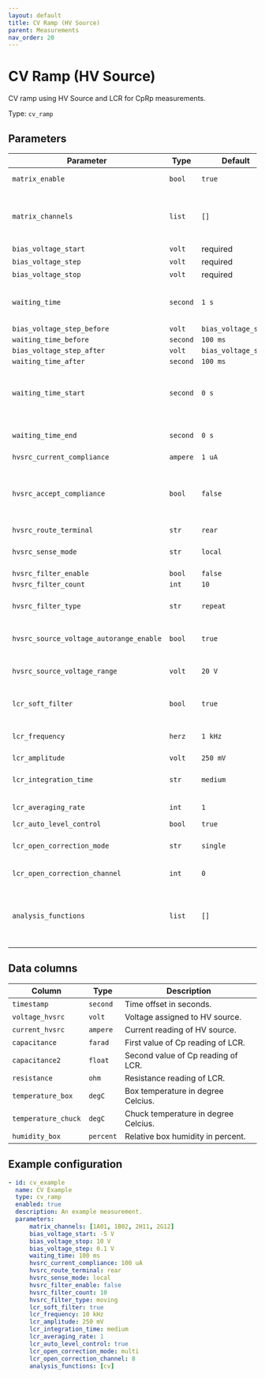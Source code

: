 ```yaml
---
layout: default
title: CV Ramp (HV Source)
parent: Measurements
nav_order: 20
---
```


# CV Ramp (HV Source)

CV ramp using HV Source and LCR for CpRp measurements.

Type: `cv_ramp`

## Parameters

| Parameter                    | Type    | Default | Description |
|------------------------------|---------|---------|-------------|
|`matrix_enable`               |`bool`   |`true`   |Enable matrix configuration. |
|`matrix_channels`             |`list`   |`[]`     |List of matrix channels to be closed. All matrix slots can be addressed. |
|`bias_voltage_start`          |`volt`   |required | |
|`bias_voltage_step`           |`volt`   |required | |
|`bias_voltage_stop`           |`volt`   |required | |
|`waiting_time`                |`second` |`1 s`    |Additional delay between ramp steps (`0 ms` to `3600 s`). |
|`bias_voltage_step_before`    |`volt`   |`bias_voltage_step` ||
|`waiting_time_before`         |`second` |`100 ms` ||
|`bias_voltage_step_after`     |`volt`   |`bias_voltage_step` ||
|`waiting_time_after`          |`second` |`100 ms` ||
|`waiting_time_start`          |`second` |`0 s`    |Additional delay before starting with measurement ramp. |
|`waiting_time_end`            |`second` |`0 s`    |Additional delay after final ramp down. |
|`hvsrc_current_compliance`    |`ampere` |`1 uA`   | |
|`hvsrc_accept_compliance`     |`bool`   |`false`  |Stop measurement gracefully if HV Source compliance tripped. |
|`hvsrc_route_terminal`        |`str`    |`rear`   | |
|`hvsrc_sense_mode`            |`str`    |`local`  | Possible values are: `local`, `remote`.
|`hvsrc_filter_enable`         |`bool`   |`false`  | |
|`hvsrc_filter_count`          |`int`    |`10`     | |
|`hvsrc_filter_type`           |`str`    |`repeat` | Possible values are: `moving`, `repeat`. |
|`hvsrc_source_voltage_autorange_enable` | `bool`   |`true`  |Enable source voltage auto range. |
|`hvsrc_source_voltage_range`  |`volt`   |`20 V`   |Set source voltage range. (`-1 kV` to `1 kV`). |
|`lcr_soft_filter`             |`bool`   |`true`   | Apply software STD/mean<0.005 filter. |
|`lcr_frequency`               |`herz`   |`1 kHz`  | Possible range from `1 Hz` to `25 kHz`. |
|`lcr_amplitude`               |`volt`   |`250 mV` | |
|`lcr_integration_time`        |`str`    |`medium` | Possible values are: `short`, `medium`, `long`. |
|`lcr_averaging_rate`          |`int`    |`1`      | Possible range from `1` to `10`. |
|`lcr_auto_level_control`      |`bool`   |`true`   | |
|`lcr_open_correction_mode`    |`str`    |`single` | Possible values are: `single`, `multi`. |
|`lcr_open_correction_channel` |`int`    |`0`      | Possible range from `0` to `127`. |
|`analysis_functions`          |`list`   |`[]`     |List of applied analysis functions. Possible values are: `cv`, `mos`, `capacitor`. |

## Data columns

| Column                    | Type    | Description |
|---------------------------|---------|-------------|
|`timestamp`                |`second` |Time offset in seconds. |
|`voltage_hvsrc`            |`volt`   |Voltage assigned to HV source. |
|`current_hvsrc`            |`ampere` |Current reading of HV source. |
|`capacitance`              |`farad`  |First value of Cp reading of LCR. |
|`capacitance2`             |`float`  |Second value of Cp reading of LCR. |
|`resistance`               |`ohm`    |Resistance reading of LCR. |
|`temperature_box`          |`degC`   |Box temperature in degree Celcius. |
|`temperature_chuck`        |`degC`   |Chuck temperature in degree Celcius. |
|`humidity_box`             |`percent`|Relative box humidity in percent. |

## Example configuration

```yaml
- id: cv_example
  name: CV Example
  type: cv_ramp
  enabled: true
  description: An example measurement.
  parameters:
      matrix_channels: [1A01, 1B02, 2H11, 2G12]
      bias_voltage_start: -5 V
      bias_voltage_stop: 10 V
      bias_voltage_step: 0.1 V
      waiting_time: 100 ms
      hvsrc_current_compliance: 100 uA
      hvsrc_route_terminal: rear
      hvsrc_sense_mode: local
      hvsrc_filter_enable: false
      hvsrc_filter_count: 10
      hvsrc_filter_type: moving
      lcr_soft_filter: true
      lcr_frequency: 10 kHz
      lcr_amplitude: 250 mV
      lcr_integration_time: medium
      lcr_averaging_rate: 1
      lcr_auto_level_control: true
      lcr_open_correction_mode: multi
      lcr_open_correction_channel: 8
      analysis_functions: [cv]
```
